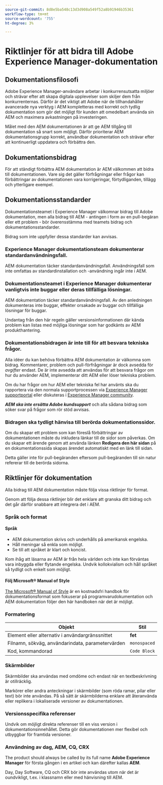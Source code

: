 ```yaml
---
source-git-commit: 8d8e5ba548c13d3d908a549f52a8b91946b35361
workflow-type: tm+mt
source-wordcount: '755'
ht-degree: 3%

---
```

# Riktlinjer för att bidra till Adobe Experience Manager-dokumentation

## Dokumentationsfilosofi

Adobe Experience Manager-användare arbetar i konkurrensutsatta miljöer och strävar efter att skapa digitala upplevelser som skiljer dem från konkurrenternas. Därför är det viktigt att Adobe när de tillhandahåller avancerade nya verktyg i AEM kompletteras med korrekt och tydlig dokumentation som gör det möjligt för kunden att omedelbart använda sin AEM och maximera avkastningen på investeringen.

Målet med den AEM dokumentationen är att ge AEM tillgång till dokumentation så snart som möjligt. Därför prioriterar AEM dokumentationsgrupp korrekt, användbar dokumentation och strävar efter att kontinuerligt uppdatera och förbättra den.

## Dokumentationsbidrag

För att ständigt förbättra AEM dokumentation är AEM välkommen att bidra till dokumentationen. Vare sig det gäller förfrågningar eller frågor kan förbättringar av dokumentationen vara korrigeringar, förtydliganden, tillägg och ytterligare exempel.

## Dokumentationsstandarder

Dokumentationsteamet i Experience Manager välkomnar bidrag till Adobe dokumentation, men alla bidrag till AEM - antingen i form av en pull-begäran eller ett problem - bör överensstämma med teamets bidrag och dokumentationsstandarder.

Bidrag som inte uppfyller dessa standarder kan avvisas.

### Experience Manager dokumentationsteam dokumenterar standardanvändningsfall.

AEM dokumentation täcker standardanvändningsfall. Användningsfall som inte omfattas av standardinstallation och -användning ingår inte i AEM.

### Dokumentationsteamet i Experience Manager dokumenterar vanligtvis inte buggar eller deras tillfälliga lösningar.

AEM dokumentation täcker standardanvändningsfall. Av den anledningen dokumenteras inte buggar, effekter orsakade av buggar och tillfälliga lösningar för buggar.

Undantag från den här regeln gäller versionsinformationen där kända problem kan listas med möjliga lösningar som har godkänts av AEM produkthantering.

### Dokumentationsbidragen är inte till för att besvara tekniska frågor.

Alla idéer du kan behöva förbättra AEM dokumentation är välkomna som bidrag. Kommentarer, problem och pull-förfrågningar är dock avsedda för *avgifter* endast. De är inte avsedda att användas för att besvara frågor om hur du använder AEM, implementerar ditt AEM eller löser tekniska problem.

Om du har frågor om hur AEM eller tekniska fel har använts ska du rapportera via den normala supportprocessen via [Experience Manager supportportal](https://experienceleague.adobe.com/?support-solution=Experience+Manager#home) eller diskuteras i [Experience Manager community](https://experienceleaguecommunities.adobe.com/t5/adobe-experience-manager/ct-p/adobe-experience-manager-community).

***AEM ska inte ersätta Adobe kundsupport*** och alla sådana bidrag som söker svar på frågor som rör stöd avvisas.

### Bidragen ska tydligt hänvisa till berörda dokumentationssidor.

Om du skapar ett problem som kan föreslå förbättringar av dokumentationen måste du inkludera länkar till de sidor som påverkas. Om du skapar ett ärende genom att använda länken **Redigera den här sidan** på en dokumentationssida skapas ärendet automatiskt med en länk till sidan.

Detta gäller inte för pull-begäranden eftersom pull-begäranden till sin natur refererar till de berörda sidorna.

## Riktlinjer för dokumentation

Alla bidrag till AEM dokumentation måste följa vissa riktlinjer för format.

Genom att följa dessa riktlinjer blir det enklare att granska ditt bidrag och det går därför snabbare att integrera det i AEM.

### Språk och format

#### Språk

* AEM dokumentation skrivs och underhålls på amerikansk engelska.
* Håll meningar så enkla som möjligt.
* Se till att språket är klart och koncist.

Kom ihåg att läsarna av AEM är från hela världen och inte kan förväntas vara inbyggda eller flytande engelska. Undvik kollokvialism och håll språket så tydligt och enkelt som möjligt.

#### Följ Microsoft® Manual of Style

[The Microsoft® Manual of Style](https://learn.microsoft.com/en-us/style-guide/welcome/) är en kostnadsfri handbok för dokumentationsformat som fokuserar på programvarudokumentation och AEM dokumentation följer den här handboken när det är möjligt.

### Formatering

| Objekt | Stil |
|---|---|
| Element eller alternativ i användargränssnittet | **fet** |
| Filnamn, sökväg, användarindata, parametervärden | `monospaced` |
| Kod, kommandorad | ```Code Block``` |

### Skärmbilder

Skärmbilder ska användas med omdöme och endast när en textbeskrivning är otillräcklig.

Markörer eller andra anteckningar i skärmbilder (som röda ramar, pilar eller text) bör inte användas. På så sätt är skärmbilderna enklare att återanvända eller replikera i lokaliserade versioner av dokumentationen.

### Versionsspecifika referenser

Undvik om möjligt direkta referenser till en viss version i dokumentationsinnehållet. Detta gör dokumentationen mer flexibel och utbyggbar för framtida versioner.

### Användning av dag, AEM, CQ, CRX

The product should always be called by its full name **Adobe Experience Manager** för första gången i en artikel och kan därefter kallas **AEM**.

Day, Day Software, CQ och CRX bör inte användas utom när det är oundvikligt, t.ex. i klassnamn eller med hänvisning till AEM.
